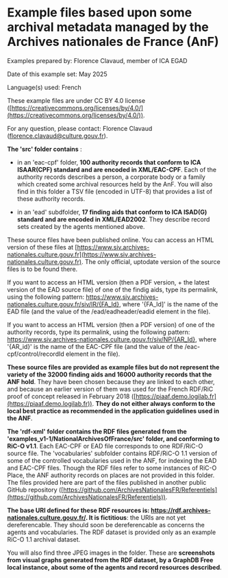 # Example files based upon some archival metadata managed by the Archives nationales de France (AnF)

Examples prepared by: Florence Clavaud, member of ICA EGAD

Date of this example set: May 2025

Language(s) used: French

These example files are under CC BY 4.0 license ([https://creativecommons.org/licenses/by/4.0/](https://creativecommons.org/licenses/by/4.0/)).

For any question, please contact: Florence Clavaud ([florence.clavaud@culture.gouv.fr](mailto:florence.clavaud@culture.gouv.fr)).

**The 'src' folder contains** :

- in an 'eac-cpf' folder, **100 authority records that conform to ICA ISAAR(CPF) standard and are encoded in XML/EAC-CPF**. Each of the authority records describes a person, a corporate body or a family which created some archival resources held by the AnF. You will also find in this folder a TSV file (encoded in UTF-8) that provides a list of these authority records.
 
- in an 'ead' subdfolder, **17 finding aids that conform to ICA ISAD(G) standard and are encoded in XML/EAD2002**. They describe record sets created by the agents mentioned above.

These source files have been published online. You can access an HTML version of these files at 
[https://www.siv.archives-nationales.culture.gouv.fr](https://www.siv.archives-nationales.culture.gouv.fr). The only official, uptodate version of the source files is to be found there.

If you want to access an HTML version (then a PDF version, + the latest version of the EAD source file) of one of the findig aids, type its permalink, using the following pattern:
https://www.siv.archives-nationales.culture.gouv.fr/siv/IR/{FA_Id}, where '{FA_Id]' is the name of the EAD file (and the value of the /ead/eadheader/eadid element in the file).

If you want to access an HTML version (then a PDF version) of one of the authority records, type its permalink, using the following pattern:
https://www.siv.archives-nationales.culture.gouv.fr/siv/NP/{AR_Id}, where '{AR_id}' is the name of the EAC-CPF file (and the value of the /eac-cpf/control/recordId element in the file).

**These source files are provided as example files but do not represent the variety of the 32000 finding aids and 16000 authority records that the ANF hold**. They have been chosen because they are linked to each other, and because an earlier version of them was used for the French RDF/RiC proof of concept released in February 2018 ([https://piaaf.demo.logilab.fr](https://piaaf.demo.logilab.fr)). **They do not either always conform to the local best practice as recommended in the application guidelines used in the ANF**.

**The 'rdf-xml' folder contains the RDF files generated from the  'examples_v1-1/NationalArchivesOfFrance/src' folder, and conforming to RiC-O v1.1**. Each EAC-CPF or EAD file corresponds to one RDF/RiC-O source file. 
The 'vocabularies' subfolder contains RDF/RiC-O 1.1 version of some of the controlled vocabularies used in the ANF, for indexing the EAD and EAC-CPF files. Though the RDF files refer to some instances of RiC-O Place, the ANF authority records on places are not provided in this folder. The files provided here are part of the files published in another public GitHub repository ([https://github.com/ArchivesNationalesFR/Referentiels](https://github.com/ArchivesNationalesFR/Referentiels)).

**The base URI defined for these RDF resources is: https://rdf.archives-nationales.culture.gouv.fr/. It is fictitious**: the URIs are not yet dereferencable. They should soon be dereferencable as concerns the agents and vocabularies. The RDF dataset is provided only as an example RiC-O 1.1 archival dataset.

You will also find three JPEG images in the folder. These are **screenshots from visual graphs generated from the RDF dataset, by a GraphDB Free local instance, about some of the agents and record resources described**.


